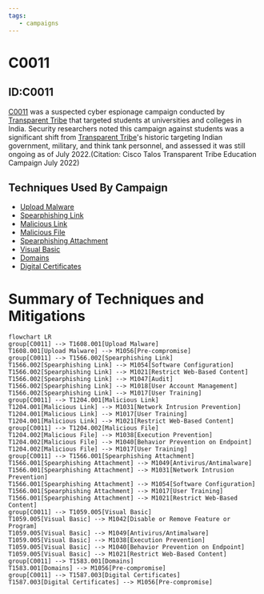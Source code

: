 ```yaml
---
tags:
   - campaigns
---
```

# C0011
## ID:C0011
[C0011](campaigns/C0011) was a suspected cyber espionage campaign conducted by [Transparent Tribe](groups/G0134) that targeted students at universities and colleges in India. Security researchers noted this campaign against students was a significant shift from [Transparent Tribe](groups/G0134)'s historic targeting Indian government, military, and think tank personnel, and assessed it was still ongoing as of July 2022.(Citation: Cisco Talos Transparent Tribe Education Campaign July 2022) 
## Techniques Used By Campaign
* [Upload Malware](techniques/T1608/001)
* [Spearphishing Link](techniques/T1566/002)
* [Malicious Link](techniques/T1204/001)
* [Malicious File](techniques/T1204/002)
* [Spearphishing Attachment](techniques/T1566/001)
* [Visual Basic](techniques/T1059/005)
* [Domains](techniques/T1583/001)
* [Digital Certificates](techniques/T1587/003)

# Summary of Techniques and Mitigations
```mermaid
flowchart LR
group[C0011] --> T1608.001[Upload Malware]
T1608.001[Upload Malware] --> M1056[Pre-compromise]
group[C0011] --> T1566.002[Spearphishing Link]
T1566.002[Spearphishing Link] --> M1054[Software Configuration]
T1566.002[Spearphishing Link] --> M1021[Restrict Web-Based Content]
T1566.002[Spearphishing Link] --> M1047[Audit]
T1566.002[Spearphishing Link] --> M1018[User Account Management]
T1566.002[Spearphishing Link] --> M1017[User Training]
group[C0011] --> T1204.001[Malicious Link]
T1204.001[Malicious Link] --> M1031[Network Intrusion Prevention]
T1204.001[Malicious Link] --> M1017[User Training]
T1204.001[Malicious Link] --> M1021[Restrict Web-Based Content]
group[C0011] --> T1204.002[Malicious File]
T1204.002[Malicious File] --> M1038[Execution Prevention]
T1204.002[Malicious File] --> M1040[Behavior Prevention on Endpoint]
T1204.002[Malicious File] --> M1017[User Training]
group[C0011] --> T1566.001[Spearphishing Attachment]
T1566.001[Spearphishing Attachment] --> M1049[Antivirus/Antimalware]
T1566.001[Spearphishing Attachment] --> M1031[Network Intrusion Prevention]
T1566.001[Spearphishing Attachment] --> M1054[Software Configuration]
T1566.001[Spearphishing Attachment] --> M1017[User Training]
T1566.001[Spearphishing Attachment] --> M1021[Restrict Web-Based Content]
group[C0011] --> T1059.005[Visual Basic]
T1059.005[Visual Basic] --> M1042[Disable or Remove Feature or Program]
T1059.005[Visual Basic] --> M1049[Antivirus/Antimalware]
T1059.005[Visual Basic] --> M1038[Execution Prevention]
T1059.005[Visual Basic] --> M1040[Behavior Prevention on Endpoint]
T1059.005[Visual Basic] --> M1021[Restrict Web-Based Content]
group[C0011] --> T1583.001[Domains]
T1583.001[Domains] --> M1056[Pre-compromise]
group[C0011] --> T1587.003[Digital Certificates]
T1587.003[Digital Certificates] --> M1056[Pre-compromise]
```